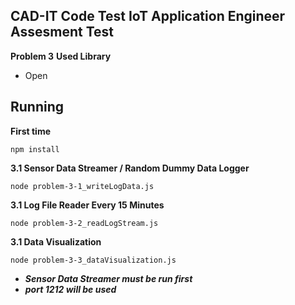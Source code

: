 ## CAD-IT Code Test IoT Application Engineer Assesment Test
**Problem 3**
**Used Library**

 - Open

## Running
**First time**

    npm install

**3.1 Sensor Data Streamer / Random Dummy Data Logger**

    node problem-3-1_writeLogData.js

**3.1 Log File Reader Every 15 Minutes**

    node problem-3-2_readLogStream.js

**3.1 Data Visualization**

    node problem-3-3_dataVisualization.js

 - ***Sensor Data Streamer must be run first***
 - ***port 1212 will be used***
